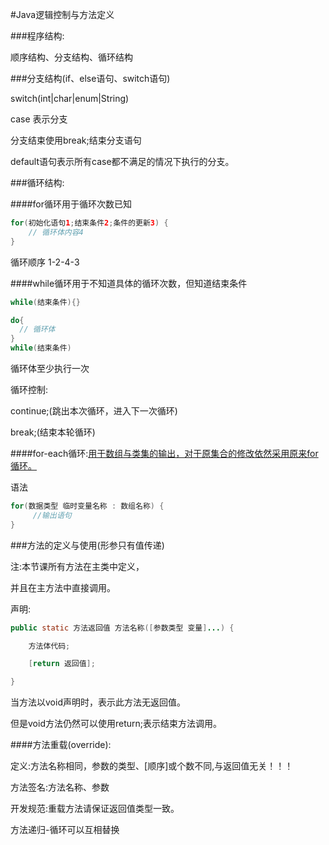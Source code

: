 #Java逻辑控制与方法定义

###程序结构:

顺序结构、分支结构、循环结构

 

###分支结构(if、else语句、switch语句)

switch(int|char|enum|String)

case 表示分支

分支结束使用break;结束分支语句

 

default语句表示所有case都不满足的情况下执行的分支。

 

###循环结构:

 

####for循环用于循环次数已知

```java
for(初始化语句1;结束条件2;条件的更新3) {
    // 循环体内容4
}
```

   循环顺序 1-2-4-3



####while循环用于不知道具体的循环次数，但知道结束条件

```java
while(结束条件){}
```

```java
do{
  // 循环体
}
while(结束条件) 
```

 循环体至少执行一次



循环控制:

continue;(跳出本次循环，进入下一次循环)

break;(结束本轮循环)

 

####for-each循环:<u>用于数组与类集的输出，对于原集合的修改依然采用原来for循环。</u>

语法

```java
for(数据类型 临时变量名称 : 数组名称) {
     //输出语句
}
```



 

###方法的定义与使用(形参只有值传递)

注:本节课所有方法在主类中定义，

并且在主方法中直接调用。

声明:



```java
public static 方法返回值 方法名称([参数类型 变量]...) {

    方法体代码;

    [return 返回值];

}

```



当方法以void声明时，表示此方法无返回值。

但是void方法仍然可以使用return;表示结束方法调用。

 

####方法重载(override):

定义:方法名称相同，参数的类型、[顺序]或个数不同,与返回值无关！！！

方法签名:方法名称、参数

开发规范:重载方法请保证返回值类型一致。

 

方法递归-循环可以互相替换

 